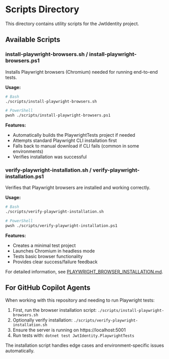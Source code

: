 # Scripts Directory

This directory contains utility scripts for the JwtIdentity project.

## Available Scripts

### install-playwright-browsers.sh / install-playwright-browsers.ps1

Installs Playwright browsers (Chromium) needed for running end-to-end tests.

**Usage:**
```bash
# Bash
./scripts/install-playwright-browsers.sh

# PowerShell
pwsh ./scripts/install-playwright-browsers.ps1
```

**Features:**
- Automatically builds the PlaywrightTests project if needed
- Attempts standard Playwright CLI installation first
- Falls back to manual download if CLI fails (common in some environments)
- Verifies installation was successful

### verify-playwright-installation.sh / verify-playwright-installation.ps1

Verifies that Playwright browsers are installed and working correctly.

**Usage:**
```bash
# Bash
./scripts/verify-playwright-installation.sh

# PowerShell
pwsh ./scripts/verify-playwright-installation.ps1
```

**Features:**
- Creates a minimal test project
- Launches Chromium in headless mode
- Tests basic browser functionality
- Provides clear success/failure feedback

For detailed information, see [PLAYWRIGHT_BROWSER_INSTALLATION.md](./PLAYWRIGHT_BROWSER_INSTALLATION.md).

## For GitHub Copilot Agents

When working with this repository and needing to run Playwright tests:

1. First, run the browser installation script: `./scripts/install-playwright-browsers.sh`
2. Optionally verify installation: `./scripts/verify-playwright-installation.sh`
3. Ensure the server is running on https://localhost:5001
4. Run tests with: `dotnet test JwtIdentity.PlaywrightTests`

The installation script handles edge cases and environment-specific issues automatically.
